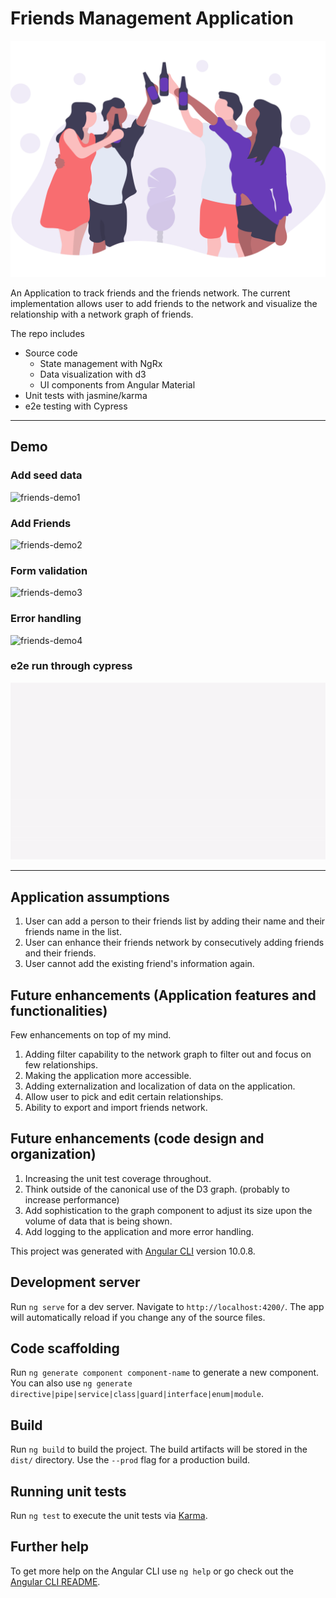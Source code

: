 # Friends Management Application

![friends-logo](src/assets/svg/friends.svg)

An Application to track friends and the friends network. The current implementation allows user to add friends to the network and visualize the relationship with a network graph of friends.


The repo includes
* Source code
    * State management with NgRx
    * Data visualization with d3
    * UI components from Angular Material
* Unit tests with jasmine/karma
* e2e testing with Cypress
___
## Demo

### Add seed data
![friends-demo1](demo/seed-data.gif)
### Add Friends
![friends-demo2](demo/add-friends.gif)
### Form validation
![friends-demo3](demo/form-validation.gif)
### Error handling
![friends-demo4](demo/error.gif)
### e2e run through cypress
![friends-demo5](demo/e2e.gif)
___
## Application assumptions

1. User can add a person to their friends list by adding their name and their friends name in the list.
1. User can enhance their friends network by consecutively adding friends and their friends.
1. User cannot add the existing friend's information again.

## Future enhancements (Application features and functionalities)

Few enhancements on top of my mind.

1. Adding filter capability to the network graph to filter out and focus on few relationships.
1. Making the application more accessible.
1. Adding externalization and localization of data on the application.
1. Allow user to pick and edit certain relationships.
1.  Ability to export and import friends network.

## Future enhancements (code design and organization)

1. Increasing the unit test coverage throughout.
1. Think outside of the canonical use of the D3 graph. (probably to increase performance)
1. Add sophistication to the graph component to adjust its size upon the volume of data that is being shown.
1. Add logging to the application and more error handling.

This project was generated with [Angular CLI](https://github.com/angular/angular-cli) version 10.0.8.

## Development server

Run `ng serve` for a dev server. Navigate to `http://localhost:4200/`. The app will automatically reload if you change any of the source files.

## Code scaffolding

Run `ng generate component component-name` to generate a new component. You can also use `ng generate directive|pipe|service|class|guard|interface|enum|module`.

## Build

Run `ng build` to build the project. The build artifacts will be stored in the `dist/` directory. Use the `--prod` flag for a production build.

## Running unit tests

Run `ng test` to execute the unit tests via [Karma](https://karma-runner.github.io).

## Further help

To get more help on the Angular CLI use `ng help` or go check out the [Angular CLI README](https://github.com/angular/angular-cli/blob/master/README.md).
